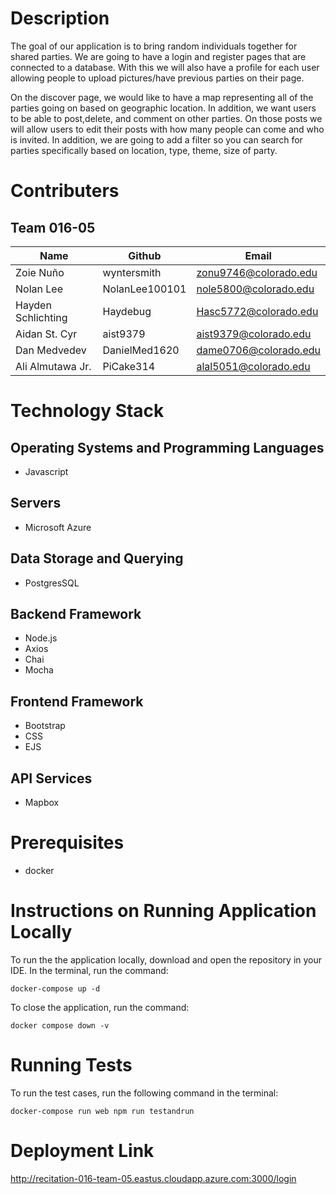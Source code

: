 # Description
The goal of our application is to bring random individuals together for shared parties. We are going to have a login and register pages that are connected to a database. With this we will also have a profile for each user allowing people to upload pictures/have previous parties on their page.

On the discover page, we would like to have a map representing all of the parties going on based on geographic location. In addition, we want users to be able to post,delete, and comment on other parties. On those posts we will allow users to edit their posts with how many people can come and who is invited. In addition, we are going to add a filter so you can search for parties specifically based on location, type, theme, size of party.


# Contributers
## Team 016-05
|Name               |Github        |Email                     |
|-------------------|------------- |--------------------------|
|Zoie Nuño          |wyntersmith   |zonu9746@colorado.edu     |
|Nolan Lee          |NolanLee100101|nole5800@colorado.edu     |
|Hayden Schlichting |Haydebug      |Hasc5772@colorado.edu     |
|Aidan St. Cyr      |aist9379      |aist9379@colorado.edu     |
|Dan Medvedev       |DanielMed1620 |dame0706@colorado.edu     |
|Ali Almutawa Jr.   |PiCake314     |alal5051@colorado.edu     |

# Technology Stack
## Operating Systems and Programming Languages
- Javascript

## Servers
- Microsoft Azure

## Data Storage and Querying
- PostgresSQL

## Backend Framework
- Node.js
- Axios
- Chai
- Mocha

## Frontend Framework
- Bootstrap
- CSS
- EJS

## API Services
- Mapbox


# Prerequisites
- docker

# Instructions on Running Application Locally
To run the the application locally, download and open the repository in your IDE. 
In the terminal, run the command:
```
docker-compose up -d
```
To close the application, run the command:
```
docker compose down -v
```

# Running Tests
To run the test cases, run the following command in the terminal:
```
docker-compose run web npm run testandrun
```

# Deployment Link
http://recitation-016-team-05.eastus.cloudapp.azure.com:3000/login